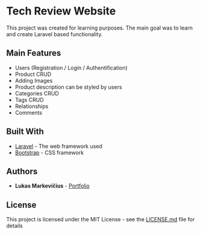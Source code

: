 # Tech Review Website

This project was created for learning purposes. The main goal was to learn and create Laravel based functionality.

## Main Features

* Users (Registration / Login / Authentification)
* Product CRUD
* Adding Images
* Product description can be styled by users
* Categories CRUD
* Tags CRUD
* Relationships
* Comments

## Built With

* [Laravel](https://laravel.com/) - The web framework used
* [Bootstrap](https://getbootstrap.com/) - CSS framework

## Authors

* **Lukas Markevičius** - [Portfolio](http://lukasmarkevicius.com/)

## License

This project is licensed under the MIT License - see the [LICENSE.md](https://github.com/LMarkevicius/tech-review/blob/master/LICENSE) file for details
